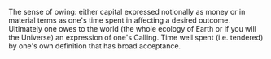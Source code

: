 The sense of owing: either capital expressed notionally as money or in material terms as one's time spent in affecting a desired outcome. Ultimately one owes to the world (the whole ecology of Earth or if you will the Universe) an expression of one's Calling. Time well spent (i.e. tendered) by one's own definition that has broad acceptance.